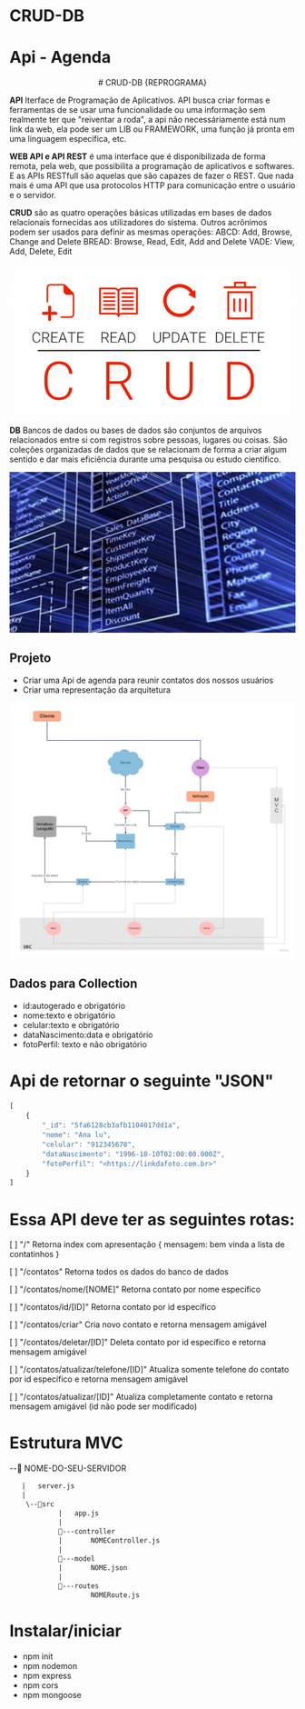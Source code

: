 # CRUD-DB 

# Api - Agenda

<p align="center"> # CRUD-DB
{REPROGRAMA}<p>

**API** Iterface de Programação de Aplicativos. API busca criar formas e ferramentas de se usar uma funcionalidade ou uma informação sem realmente ter que "reiventar a roda", a api não necessáriamente está num link da web, ela pode ser um LIB ou FRAMEWORK, uma função já pronta em uma linguagem específica, etc. 

**WEB API e API REST** é uma interface que é disponibilizada de forma remota, pela web, que possibilita a programação de aplicativos e softwares. E as APIs RESTfull são aquelas que são capazes de fazer o REST. Que nada mais é uma API que usa protocolos HTTP para comunicação entre o usuário e o servidor.


**CRUD** são as quatro operações básicas utilizadas em bases de dados relacionais fornecidas aos utilizadores do sistema. Outros acrônimos podem ser usados para definir as mesmas operações: ABCD: Add, Browse, Change and Delete BREAD: Browse, Read, Edit, Add and Delete VADE: View, Add, Delete, Edit

![Crud](./img/crud.png)


**DB** Bancos de dados ou bases de dados são conjuntos de arquivos relacionados entre si com registros sobre pessoas, lugares ou coisas. São coleções organizadas de dados que se relacionam de forma a criar algum sentido e dar mais eficiência durante uma pesquisa ou estudo cientifico.

![db](./img/db.jpg)


## Projeto 
* Criar uma Api de agenda para reunir contatos dos nossos usuários
* Criar uma representação da arquitetura

![estrutura](./img/estrutura.JPG)

## Dados para Collection

* id:autogerado e obrigatório
* nome:texto e obrigatório
* celular:texto e obrigatório
* dataNascimento:data e obrigatório
* fotoPerfil: texto e não obrigatório

# Api de retornar o seguinte "JSON"

````javascript
[
	{
		"_id": "5fa6128cb3afb1104017dd1a",
		"nome": "Ana lu",
		"celular": "912345678",
		"dataNascimento": "1996-10-10T02:00:00.000Z",
		"fotoPerfil": "<https://linkdafoto.com.br>"
	}
]
 ````



# Essa API deve ter as seguintes rotas:

[ ] "/" Retorna index com apresentação { mensagem: bem vinda a lista de contatinhos }

[ ] "/contatos" Retorna todos os dados do banco de dados

[ ] "/contatos/nome/[NOME]" Retorna contato por nome específico

[ ] "/contatos/id/[ID]" Retorna contato por id específico

[ ] "/contatos/criar" Cria novo contato e retorna mensagem amigável

[ ] "/contatos/deletar/[ID]" Deleta contato por id específico e retorna mensagem amigável

[ ] "/contatos/atualizar/telefone/[ID]" Atualiza somente telefone do contato por id específico e retorna mensagem amigável

[ ] "/contatos/atualizar/[ID]" Atualiza completamente contato e retorna mensagem amigável (id não pode ser modificado)


# Estrutura MVC

--📂 NOME-DO-SEU-SERVIDOR

	   |   server.js
	   |
		\--📂src
			    |   app.js
			    |
			    📂---controller
			    |       NOMEController.js
			    |
			    📂---model
			    |       NOME.json
			    |
			    📂---routes
			            NOMERoute.js



# Instalar/iniciar

* npm init
* npm nodemon
* npm express
* npm cors
* npm mongoose

